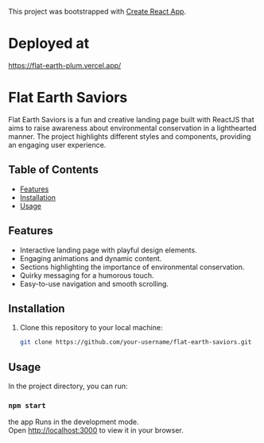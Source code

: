 
This project was bootstrapped with [Create React App](https://github.com/facebook/create-react-app).

# Deployed at
https://flat-earth-plum.vercel.app/

# Flat Earth Saviors

Flat Earth Saviors is a fun and creative landing page built with ReactJS that aims to raise awareness about environmental conservation in a lighthearted manner. The project highlights different styles and components, providing an engaging user experience.

## Table of Contents

- [Features](#features)
- [Installation](#installation)
- [Usage](#usage)

## Features

- Interactive landing page with playful design elements.
- Engaging animations and dynamic content.
- Sections highlighting the importance of environmental conservation.
- Quirky messaging for a humorous touch.
- Easy-to-use navigation and smooth scrolling.

## Installation

1. Clone this repository to your local machine:

   ```bash
   git clone https://github.com/your-username/flat-earth-saviors.git

## Usage

In the project directory, you can run:

### `npm start`

the app Runs in the development mode.\
Open [http://localhost:3000](http://localhost:3000) to view it in your browser.

